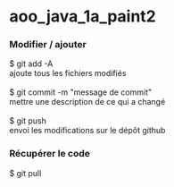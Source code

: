 # aoo_java_1a_paint2

### Modifier / ajouter
$ git add -A
<br/>
ajoute tous les fichiers modifiés
<br/>
<br/>
$ git commit -m "message de commit"
<br/>
mettre une description de ce qui a changé
<br/>
<br/>
$ git push
<br/>
envoi les modifications sur le dépôt github

### Récupérer le code
$ git pull 

